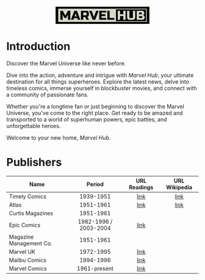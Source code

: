 <p align="center">
  <img src="static/media/logo.png">
</p>

# Introduction
Discover the Marvel Universe like never before.

Dive into the action, adventure and intrigue with *Marvel Hub*, your ultimate destination for all things superheroes.
Explore the latest news, delve into timeless comics, immerse yourself in blockbuster movies, and connect with a community of passionate fans.

Whether you're a longtime fan or just beginning to discover the Marvel Universe, you've come to the right place. Get ready to be amazed and transported to a world of superhuman powers, epic battles, and unforgettable heroes. 

Welcome to your new home, *Marvel Hub*.



# Publishers
| Name        | Period           | URL Readings  | URL Wikipedia
| ------------- |:-------------:|:-----:|:-----:|
| Timely Comics| 1939-1951 | [link](https://readcomiconline.li/Publisher/Timely-Comics) | [link](https://en.wikipedia.org/wiki/Timely_Comics)|
| Atlas | 1951-1961 |  [link](https://readcomiconline.li/Publisher/Atlas) | [link](https://en.wikipedia.org/wiki/Atlas_Comics_(1950s)) |
| Curtis Magazines | 1951-1961 | | |
| Epic Comics | 1982-1996 / 2003-2004 | [link](https://readcomiconline.li/Publisher/Epic) | |
| Magazine Management Co. | 1951-1961 |  | |
| Marvel UK | 1972-1995 | [link](https://readcomiconline.li/Publisher/Marvel-UK) | |
| Malibu Comics | 1994-1996 | [link](https://readcomiconline.li/Publisher/Malibu) | |
| Marvel Comics | 1961-present | [link](https://readcomiconline.li/Publisher/Marvel) | |
